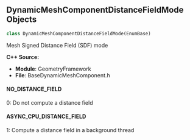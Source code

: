 ## DynamicMeshComponentDistanceFieldMode Objects

```python
class DynamicMeshComponentDistanceFieldMode(EnumBase)
```

Mesh Signed Distance Field (SDF) mode

**C++ Source:**

- **Module**: GeometryFramework
- **File**: BaseDynamicMeshComponent.h

<a id="unreal.DynamicMeshComponentDistanceFieldMode.NO_DISTANCE_FIELD"></a>

#### NO_DISTANCE_FIELD

0: Do not compute a distance field

<a id="unreal.DynamicMeshComponentDistanceFieldMode.ASYNC_CPU_DISTANCE_FIELD"></a>

#### ASYNC_CPU_DISTANCE_FIELD

1: Compute a distance field in a background thread

<a id="unreal.DynamicMeshVertexColorTransformMode"></a>
